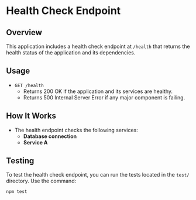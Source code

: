 # Health Check Endpoint

## Overview
This application includes a health check endpoint at `/health` that returns the health status of the application and its dependencies.

## Usage
- `GET /health`
  - Returns 200 OK if the application and its services are healthy.
  - Returns 500 Internal Server Error if any major component is failing.

## How It Works
- The health endpoint checks the following services:
  - **Database connection**
  - **Service A**

## Testing
To test the health check endpoint, you can run the tests located in the `test/` directory. Use the command:

```
npm test
```
